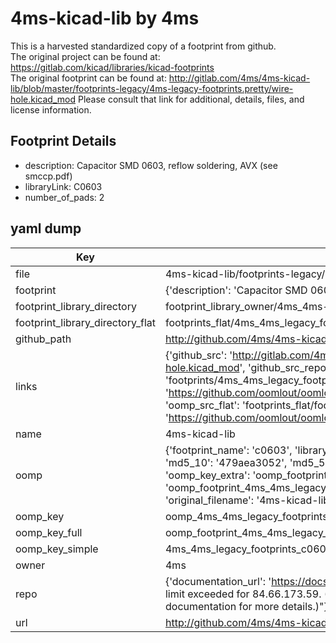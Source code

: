 # 4ms-kicad-lib by 4ms  
This is a harvested standardized copy of a footprint from github.  
The original project can be found at:  
https://gitlab.com/kicad/libraries/kicad-footprints  
The original footprint can be found at:
http://gitlab.com/4ms/4ms-kicad-lib/blob/master/footprints-legacy/4ms-legacy-footprints.pretty/wire-hole.kicad_mod
Please consult that link for additional, details, files, and license information.  
## Footprint Details
* description: Capacitor SMD 0603, reflow soldering, AVX (see smccp.pdf)  
* libraryLink: C0603  
* number_of_pads: 2  
## yaml dump  
| Key | Value |  
| --- | --- |  
| file | 4ms-kicad-lib/footprints-legacy/4ms-legacy-footprints.pretty/C0603.kicad_mod |  
| footprint | {'description': 'Capacitor SMD 0603, reflow soldering, AVX (see smccp.pdf)', 'libraryLink': 'C0603', 'number_of_pads': 2} |  
| footprint_library_directory | footprint_library_owner/4ms_4ms-kicad-lib |  
| footprint_library_directory_flat | footprints_flat/4ms_4ms_legacy_footprints_c0603/working |  
| github_path | http://github.com/4ms/4ms-kicad-lib/blob/master/footprints-legacy/4ms-legacy-footprints.pretty/C0603.kicad_mod |  
| links | {'github_src': 'http://gitlab.com/4ms/4ms-kicad-lib/blob/master/footprints-legacy/4ms-legacy-footprints.pretty/wire-hole.kicad_mod', 'github_src_repo': 'https://gitlab.com/kicad/libraries/kicad-footprints', 'oomp_bot': 'footprints/4ms_4ms_legacy_footprints_c0603/working', 'oomp_bot_github': 'https://github.com/oomlout/oomlout_oomp_footprint_bot/tree/main/footprints/4ms_4ms_legacy_footprints_c0603/working', 'oomp_src_flat': 'footprints_flat/footprints_flat/4ms_4ms_legacy_footprints_c0603/working', 'oomp_src_flat_github': 'https://github.com/oomlout/oomlout_oomp_footprint_src/tree/main/footprints_flat/4ms_4ms_legacy_footprints_c0603/working'} |  
| name | 4ms-kicad-lib |  
| oomp | {'footprint_name': 'c0603', 'library_name': '4ms_legacy_footprints', 'md5': '479aea30528e8ddf735025d0ed7da586', 'md5_10': '479aea3052', 'md5_5': '479ae', 'md5_6': '479aea', 'oomp_key': 'oomp_4ms_4ms_legacy_footprints_c0603', 'oomp_key_extra': 'oomp_footprint_4ms_4ms_legacy_footprints_c0603', 'oomp_key_full': 'oomp_footprint_4ms_4ms_legacy_footprints_c0603_479aea', 'oomp_key_simple': '4ms_4ms_legacy_footprints_c0603', 'original_filename': '4ms-kicad-lib/footprints-legacy/4ms-legacy-footprints.pretty/C0603.kicad_mod', 'owner_name': '4ms'} |  
| oomp_key | oomp_4ms_4ms_legacy_footprints_c0603 |  
| oomp_key_full | oomp_footprint_4ms_4ms_legacy_footprints_c0603 |  
| oomp_key_simple | 4ms_4ms_legacy_footprints_c0603 |  
| owner | 4ms |  
| repo | {'documentation_url': 'https://docs.github.com/rest/overview/resources-in-the-rest-api#rate-limiting', 'message': "API rate limit exceeded for 84.66.173.59. (But here's the good news: Authenticated requests get a higher rate limit. Check out the documentation for more details.)"} |  
| url | http://github.com/4ms/4ms-kicad-lib |  

